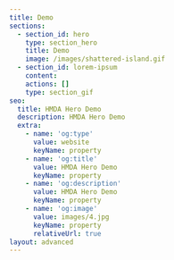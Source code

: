 ```yaml
---
title: Demo
sections:
  - section_id: hero
    type: section_hero
    title: Demo
    image: /images/shattered-island.gif
  - section_id: lorem-ipsum
    content: 
    actions: []
    type: section_gif
seo:
  title: HMDA Hero Demo
  description: HMDA Hero Demo
  extra:
    - name: 'og:type'
      value: website
      keyName: property
    - name: 'og:title'
      value: HMDA Hero Demo
      keyName: property
    - name: 'og:description'
      value: HMDA Hero Demo
      keyName: property
    - name: 'og:image'
      value: images/4.jpg
      keyName: property
      relativeUrl: true
layout: advanced
---
```

